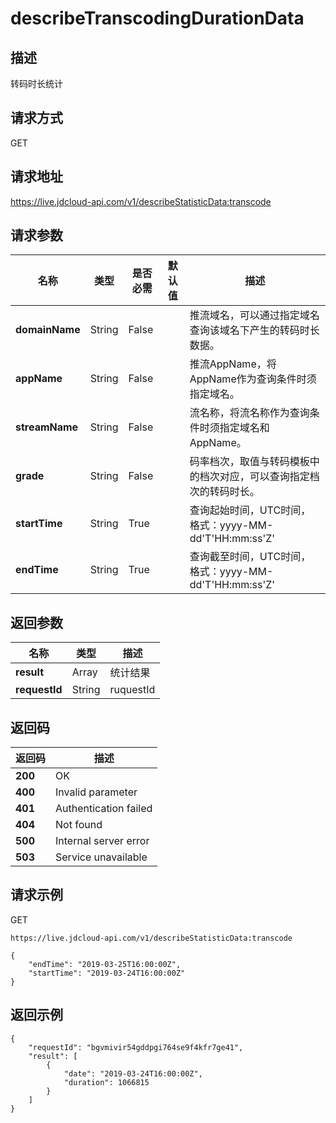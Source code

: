 # describeTranscodingDurationData


## 描述
转码时长统计

## 请求方式
GET

## 请求地址
https://live.jdcloud-api.com/v1/describeStatisticData:transcode


## 请求参数
|名称|类型|是否必需|默认值|描述|
|---|---|---|---|---|
|**domainName**|String|False| |推流域名，可以通过指定域名查询该域名下产生的转码时长数据。<br>|
|**appName**|String|False| |推流AppName，将AppName作为查询条件时须指定域名。<br>|
|**streamName**|String|False| |流名称，将流名称作为查询条件时须指定域名和AppName。<br>|
|**grade**|String|False| |码率档次，取值与转码模板中的档次对应，可以查询指定档次的转码时长。<br>|
|**startTime**|String|True| |查询起始时间，UTC时间，格式：yyyy-MM-dd'T'HH:mm:ss'Z'<br>|
|**endTime**|String|True| |查询截至时间，UTC时间，格式：yyyy-MM-dd'T'HH:mm:ss'Z'<br>|


## 返回参数
|名称|类型|描述|
|---|---|---|
|**result**|Array|统计结果|
|**requestId**|String|ruquestId|


## 返回码
|返回码|描述|
|---|---|
|**200**|OK|
|**400**|Invalid parameter|
|**401**|Authentication failed|
|**404**|Not found|
|**500**|Internal server error|
|**503**|Service unavailable|

## 请求示例
GET
```
https://live.jdcloud-api.com/v1/describeStatisticData:transcode
```

```
{
    "endTime": "2019-03-25T16:00:00Z", 
    "startTime": "2019-03-24T16:00:00Z"
}
```

## 返回示例
```
{
    "requestId": "bgvmivir54gddpgi764se9f4kfr7ge41", 
    "result": [
        {
            "date": "2019-03-24T16:00:00Z", 
            "duration": 1066815
        }
    ]
}
```
